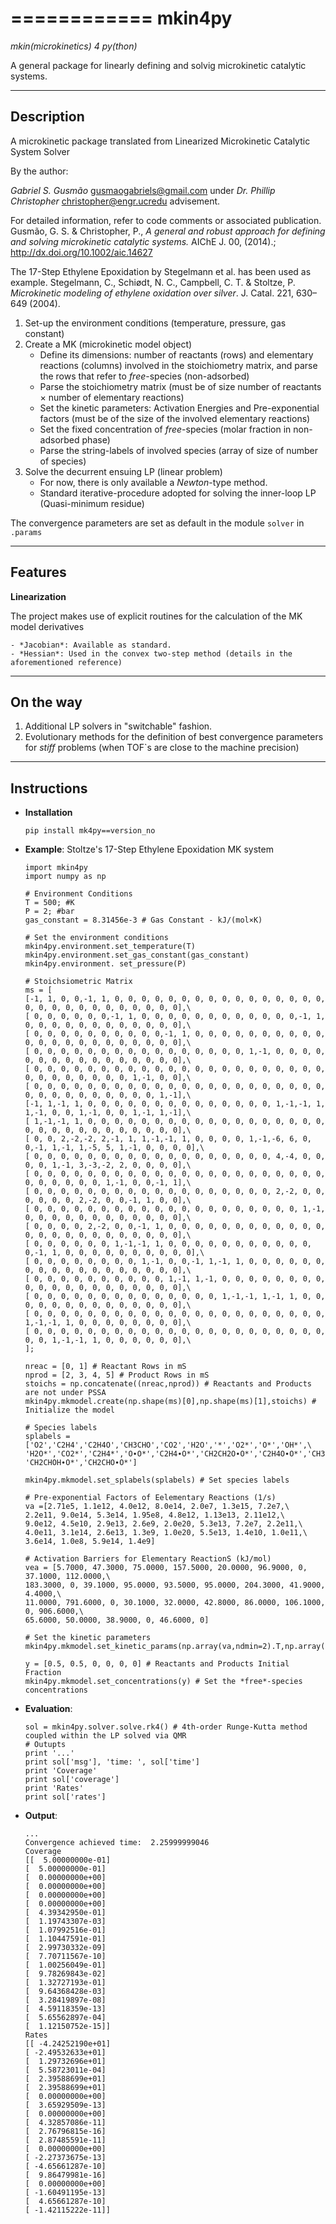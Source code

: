 ============
**mkin4py** 
============
*mkin(microkinetics) 4 py(thon)*

A general package for linearly defining and solvig microkinetic catalytic systems.

----------------
**Description**
----------------

  A microkinetic package translated from Linearized Microkinetic Catalytic System Solver

  By the author:

  *Gabriel S. Gusmão* <gusmaogabriels@gmail.com>
  under *Dr. Phillip Christopher* <christopher@engr.ucredu> advisement.

  For detailed information, refer to code comments or associated publication.
  Gusmão, G. S. & Christopher, P., *A general and robust approach for defining and solving 
  microkinetic catalytic systems.* AIChE J. 00, (2014).; http://dx.doi.org/10.1002/aic.14627

  The 17-Step Ethylene Epoxidation by Stegelmann et al. has been used as example.
  Stegelmann, C., Schiødt, N. C., Campbell, C. T. & Stoltze, P.
  *Microkinetic modeling of ethylene oxidation over silver*. J. Catal. 221, 630–649 (2004).

  1. Set-up the environment conditions (temperature, pressure, gas constant)
  2. Create a MK (microkinetic model object)
     - Define its dimensions: number of reactants (rows) and elementary reactions (columns) involved in the stoichiometry matrix, and parse the rows that refer to *free*-species (non-adsorbed)
     - Parse the stoichiometry matrix (must be of size number of reactants × number of elementary reactions)
     - Set the kinetic parameters: Activation Energies and Pre-exponential factors (must be of the size of the involved elementary reactions)
     - Set the fixed concentration of *free*-species (molar fraction in non-adsorbed phase)
     - Parse the string-labels of involved species (array of size of number of species) 
  3. Solve the decurrent ensuing LP (linear problem)
     - For now, there is only available a *Newton*-type method.
     - Standard iterative-procedure adopted for solving the inner-loop LP (Quasi-minimum residue)

  The convergence parameters are set as default in the module `solver` in `.params`

----------------
**Features**
----------------

   **Linearization**

  The project makes use of explicit routines for the calculation of the MK model derivatives
  
    - *Jacobian*: Available as standard.
    - *Hessian*: Used in the convex two-step method (details in the aforementioned reference)

----------------
**On the way**
----------------

  1. Additional LP solvers in "switchable" fashion.
  2. Evolutionary methods for the definition of best convergence parameters for *stiff* problems (when TOF`s are close to the machine precision)

----------------
**Instructions**
----------------

  - **Installation**

        pip install mk4py==version_no

  - **Example**: Stoltze's 17-Step Ethylene Epoxidation MK system

        import mkin4py
        import numpy as np
        
        # Environment Conditions
        T = 500; #K
        P = 2; #bar
        gas_constant = 8.31456e-3 # Gas Constant - kJ/(mol×K)
        
        # Set the environment conditions
        mkin4py.environment.set_temperature(T)
        mkin4py.environment.set_gas_constant(gas_constant)
        mkin4py.environment. set_pressure(P)
        
        # Stoichsiometric Matrix
        ms = [
        [-1, 1, 0, 0,-1, 1, 0, 0, 0, 0, 0, 0, 0, 0, 0, 0, 0, 0, 0, 0, 0, 0, 0, 0, 0, 0, 0, 0, 0, 0, 0, 0, 0, 0],\
        [ 0, 0, 0, 0, 0, 0,-1, 1, 0, 0, 0, 0, 0, 0, 0, 0, 0, 0, 0, 0,-1, 1, 0, 0, 0, 0, 0, 0, 0, 0, 0, 0, 0, 0],\
        [ 0, 0, 0, 0, 0, 0, 0, 0, 0, 0,-1, 1, 0, 0, 0, 0, 0, 0, 0, 0, 0, 0, 0, 0, 0, 0, 0, 0, 0, 0, 0, 0, 0, 0],\
        [ 0, 0, 0, 0, 0, 0, 0, 0, 0, 0, 0, 0, 0, 0, 0, 0, 1,-1, 0, 0, 0, 0, 0, 0, 0, 0, 0, 0, 0, 0, 0, 0, 0, 0],\
        [ 0, 0, 0, 0, 0, 0, 0, 0, 0, 0, 0, 0, 0, 0, 0, 0, 0, 0, 0, 0, 0, 0, 0, 0, 0, 0, 0, 0, 0, 0, 1,-1, 0, 0],\
        [ 0, 0, 0, 0, 0, 0, 0, 0, 0, 0, 0, 0, 0, 0, 0, 0, 0, 0, 0, 0, 0, 0, 0, 0, 0, 0, 0, 0, 0, 0, 0, 0, 1,-1],\
        [-1, 1,-1, 1, 0, 0, 0, 0, 0, 0, 0, 0, 0, 0, 0, 0, 0, 0, 1,-1,-1, 1, 1,-1, 0, 0, 1,-1, 0, 0, 1,-1, 1,-1],\
        [ 1,-1,-1, 1, 0, 0, 0, 0, 0, 0, 0, 0, 0, 0, 0, 0, 0, 0, 0, 0, 0, 0, 0, 0, 0, 0, 0, 0, 0, 0, 0, 0, 0, 0],\
        [ 0, 0, 2,-2,-2, 2,-1, 1, 1,-1,-1, 1, 0, 0, 0, 0, 1,-1,-6, 6, 0, 0,-1, 1,-1, 1,-5, 5, 1,-1, 0, 0, 0, 0],\
        [ 0, 0, 0, 0, 0, 0, 0, 0, 0, 0, 0, 0, 0, 0, 0, 0, 0, 0, 4,-4, 0, 0, 0, 0, 1,-1, 3,-3,-2, 2, 0, 0, 0, 0],\
        [ 0, 0, 0, 0, 0, 0, 0, 0, 0, 0, 0, 0, 0, 0, 0, 0, 0, 0, 0, 0, 0, 0, 0, 0, 0, 0, 0, 0, 1,-1, 0, 0,-1, 1],\
        [ 0, 0, 0, 0, 0, 0, 0, 0, 0, 0, 0, 0, 0, 0, 0, 0, 0, 0, 2,-2, 0, 0, 0, 0, 0, 0, 2,-2, 0, 0,-1, 1, 0, 0],\
        [ 0, 0, 0, 0, 0, 0, 0, 0, 0, 0, 0, 0, 0, 0, 0, 0, 0, 0, 0, 0, 1,-1, 0, 0, 0, 0, 0, 0, 0, 0, 0, 0, 0, 0],\
        [ 0, 0, 0, 0, 2,-2, 0, 0,-1, 1, 0, 0, 0, 0, 0, 0, 0, 0, 0, 0, 0, 0, 0, 0, 0, 0, 0, 0, 0, 0, 0, 0, 0, 0],\
        [ 0, 0, 0, 0, 0, 0, 1,-1,-1, 1, 0, 0, 0, 0, 0, 0, 0, 0, 0, 0, 0, 0,-1, 1, 0, 0, 0, 0, 0, 0, 0, 0, 0, 0],\
        [ 0, 0, 0, 0, 0, 0, 0, 0, 1,-1, 0, 0,-1, 1,-1, 1, 0, 0, 0, 0, 0, 0, 0, 0, 0, 0, 0, 0, 0, 0, 0, 0, 0, 0],\
        [ 0, 0, 0, 0, 0, 0, 0, 0, 0, 0, 1,-1, 1,-1, 0, 0, 0, 0, 0, 0, 0, 0, 0, 0, 0, 0, 0, 0, 0, 0, 0, 0, 0, 0],\
        [ 0, 0, 0, 0, 0, 0, 0, 0, 0, 0, 0, 0, 0, 0, 1,-1,-1, 1,-1, 1, 0, 0, 0, 0, 0, 0, 0, 0, 0, 0, 0, 0, 0, 0],\
        [ 0, 0, 0, 0, 0, 0, 0, 0, 0, 0, 0, 0, 0, 0, 0, 0, 0, 0, 0, 0, 0, 0, 1,-1,-1, 1, 0, 0, 0, 0, 0, 0, 0, 0],\
        [ 0, 0, 0, 0, 0, 0, 0, 0, 0, 0, 0, 0, 0, 0, 0, 0, 0, 0, 0, 0, 0, 0, 0, 0, 1,-1,-1, 1, 0, 0, 0, 0, 0, 0],\
        ];
        
        nreac = [0, 1] # Reactant Rows in mS
        nprod = [2, 3, 4, 5] # Product Rows in mS
        stoichs = np.concatenate((nreac,nprod)) # Reactants and Products are not under PSSA
        mkin4py.mkmodel.create(np.shape(ms)[0],np.shape(ms)[1],stoichs) # Initialize the model
        
        # Species labels 
        splabels = ['O2','C2H4','C2H4O','CH3CHO','CO2','H2O','*','O2*','O*','OH*',\
        'H2O*','CO2*','C2H4*','O∙O*','C2H4∙O*','CH2CH2O∙O*','C2H4O∙O*','CH3CHO∙O*',\
        'CH2CHOH∙O*','CH2CHO∙O*']
        
        mkin4py.mkmodel.set_splabels(splabels) # Set species labels
        
        # Pre-exponential Factors of Eelementary Reactions (1/s)
        va =[2.71e5, 1.1e12, 4.0e12, 8.0e14, 2.0e7, 1.3e15, 7.2e7,\
        2.2e11, 9.0e14, 5.3e14, 1.95e8, 4.8e12, 1.13e13, 2.11e12,\
        9.0e12, 4.5e10, 2.9e13, 2.6e9, 2.0e20, 5.3e13, 7.2e7, 2.2e11,\
        4.0e11, 3.1e14, 2.6e13, 1.3e9, 1.0e20, 5.5e13, 1.4e10, 1.0e11,\
        3.6e14, 1.0e8, 5.9e14, 1.4e9]
        
        # Activation Barriers for Elementary ReactionS (kJ/mol)
        vea = [5.7000, 47.3000, 75.0000, 157.5000, 20.0000, 96.9000, 0, 37.1000, 112.0000,\
        183.3000, 0, 39.1000, 95.0000, 93.5000, 95.0000, 204.3000, 41.9000, 4.4000,\
        11.0000, 791.6000, 0, 30.1000, 32.0000, 42.8000, 86.0000, 106.1000, 0, 906.6000,\
        65.6000, 50.0000, 38.9000, 0, 46.6000, 0]
        
        # Set the kinetic parameters
        mkin4py.mkmodel.set_kinetic_params(np.array(va,ndmin=2).T,np.array(vea,ndmin=2).T)
        
        y = [0.5, 0.5, 0, 0, 0, 0] # Reactants and Products Initial Fraction
        mkin4py.mkmodel.set_concentrations(y) # Set the *free*-species concentrations
        
  - **Evaluation**:
       
        sol = mkin4py.solver.solve.rk4() # 4th-order Runge-Kutta method coupled within the LP solved via QMR
        # Outupts
        print '...'
        print sol['msg'], 'time: ', sol['time']
        print 'Coverage'
        print sol['coverage']
        print 'Rates'
        print sol['rates']

  - **Output**:

        ...
        Convergence achieved time:  2.25999999046
        Coverage
        [[  5.00000000e-01]
        [  5.00000000e-01]
        [  0.00000000e+00]
        [  0.00000000e+00]
        [  0.00000000e+00]
        [  0.00000000e+00]
        [  4.39342950e-01]
        [  1.19743307e-03]
        [  1.07992516e-01]
        [  1.10447591e-01]
        [  2.99730332e-09]
        [  7.70711567e-10]
        [  1.00256049e-01]
        [  9.78269843e-02]
        [  1.32727193e-01]
        [  9.64368428e-03]
        [  3.28419897e-08]
        [  4.59118359e-13]
        [  5.65562897e-04]
        [  1.12150752e-15]]
        Rates
        [[ -4.24252190e+01]
        [ -2.49532633e+01]
        [  1.29732696e+01]
        [  5.58723011e-04]
        [  2.39588699e+01]
        [  2.39588699e+01]
        [  0.00000000e+00]
        [  3.65929509e-13]
        [  0.00000000e+00]
        [  4.32857086e-11]
        [  2.76796815e-16]
        [  2.87485591e-11]
        [  0.00000000e+00]
        [ -2.27373675e-13]
        [ -4.65661287e-10]
        [  9.86479981e-16]
        [  0.00000000e+00]
        [ -1.60491195e-13]
        [  4.65661287e-10]
        [ -1.42115222e-11]]
